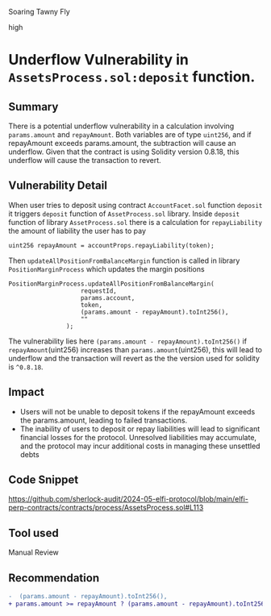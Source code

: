 Soaring Tawny Fly

high

# Underflow Vulnerability in `AssetsProcess.sol:deposit` function.

## Summary
There is a potential underflow vulnerability in a calculation involving `params.amount` and `repayAmount`. Both variables are of type `uint256`, and if repayAmount exceeds params.amount, the subtraction will cause an underflow. Given that the contract is using Solidity version 0.8.18, this underflow will cause the transaction to revert.

## Vulnerability Detail
When user tries to deposit using contract `AccountFacet.sol` function `deposit` it triggers `deposit`  function of  `AssetProcess.sol` library. Inside `deposit` function of library `AssetProcess.sol`  there is a calculation for `repayLiability` the amount of liability the user has to pay
```solidity
uint256 repayAmount = accountProps.repayLiability(token);
```
Then `updateAllPositionFromBalanceMargin` function is called in library  `PositionMarginProcess` which updates the margin positions
```solidity
PositionMarginProcess.updateAllPositionFromBalanceMargin(
                    requestId,
                    params.account,
                    token,
                    (params.amount - repayAmount).toInt256(),
                    ""
                );
```
The vulnerability lies here   `(params.amount - repayAmount).toInt256()` if  `repayAmount`(uint256) increases than `params.amount`(uint256), this will lead to underflow and the transaction will revert as the the version used for solidity is `^0.8.18`.

## Impact
* Users will not be unable to deposit tokens if the repayAmount exceeds the params.amount, leading to failed transactions.
* The inability of users to deposit or repay liabilities will lead to significant financial losses for the protocol. Unresolved liabilities may accumulate, and the protocol may incur additional costs in managing these unsettled debts

## Code Snippet
https://github.com/sherlock-audit/2024-05-elfi-protocol/blob/main/elfi-perp-contracts/contracts/process/AssetsProcess.sol#L113
## Tool used

Manual Review

## Recommendation
```diff
-  (params.amount - repayAmount).toInt256(),
+ params.amount >= repayAmount ? (params.amount - repayAmount).toInt256() : -((repayAmount - params.amount).toInt256()),
```
